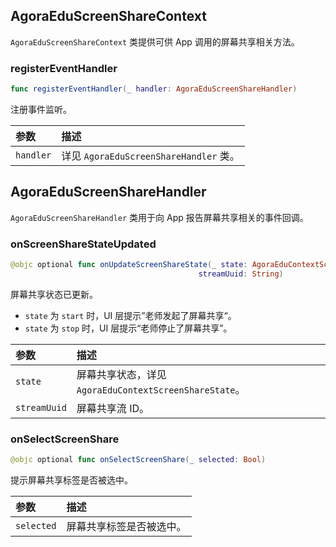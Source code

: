 ## AgoraEduScreenShareContext

`AgoraEduScreenShareContext` 类提供可供 App 调用的屏幕共享相关方法。

### registerEventHandler

```swift
func registerEventHandler(_ handler: AgoraEduScreenShareHandler)
```

注册事件监听。

| 参数      | 描述                                   |
| :-------- | :------------------------------------- |
| `handler` | 详见 `AgoraEduScreenShareHandler` 类。 |

## AgoraEduScreenShareHandler

`AgoraEduScreenShareHandler` 类用于向 App 报告屏幕共享相关的事件回调。

### onScreenShareStateUpdated

```swift
@objc optional func onUpdateScreenShareState(_ state: AgoraEduContextScreenShareState,
                                          streamUuid: String)
```

屏幕共享状态已更新。

- `state`  为 `start` 时，UI 层提示”老师发起了屏幕共享“。
- `state` 为 `stop` 时，UI 层提示“老师停止了屏幕共享”。

| 参数         | 描述                                                   |
| :----------- | :----------------------------------------------------- |
| `state`      | 屏幕共享状态，详见 `AgoraEduContextScreenShareState`。 |
| `streamUuid` | 屏幕共享流 ID。                                        |

### onSelectScreenShare

```swift
@objc optional func onSelectScreenShare(_ selected: Bool)
```

提示屏幕共享标签是否被选中。

| 参数       | 描述                     |
| :--------- | :----------------------- |
| `selected` | 屏幕共享标签是否被选中。 |

